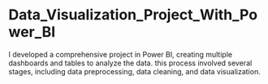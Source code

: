 # Data_Visualization_Project_With_Power_BI
I developed a comprehensive project in Power BI, creating multiple dashboards and tables to analyze the data. this process  involved several stages, including data preprocessing, data cleaning, and data visualization.
